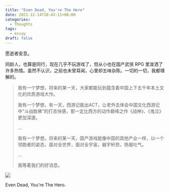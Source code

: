 ```yaml
---
title: "Even Dead, You're The Hero"
date: 2021-12-14T20:43:11+08:00
categories:
  - Thoughts
tags:
  - essay
draft: false
---
```


愿逝者安息。

同龄人，也算是同行，现在几乎不玩游戏了，但从小也在国产武侠 RPG 里泼洒了许多热情。虽然不认识，之前也未曾耳闻，心里却五味杂陈。一切的一切，我都理解的。

> 我有一个梦想，将来的某一天，大家都能玩到蕴含着中国上下五千年本土文化的优质游戏大作。
>
> 我有一个梦想，有一天，西游记能出ACT，让老外去体会中国文化西游记中”斗战胜佛”的打击快感，那一定比西方的动作巅峰之作《战神》、《鬼泣》更加深邃。
>
> ...
>
> 我有一个梦想，将来的某一天，国产游戏能像中国的其他产业一样，以一个领跑者的姿态，面对全世界，面对全宇宙，器宇轩昂，扬眉吐气。
>
> ...
>
> 我等着我们的好消息。

![](https://static.iamgodot.com/content/images/20211214210510.png)

Even Dead, You're The Hero.
